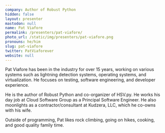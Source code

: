 ```yaml
---
company: Author of Robust Python
hidden: false
layout: presenter
mastodon: null
name: Pat Viafore
permalink: /presenters/pat-viafore/
photo_url: /static/img/presenters/pat-viafore.png
pronouns: he/him
slug: pat-viafore
twitter: PatViaforever
website: null
---
```


Pat Viafore has been in the industry for over 15 years, working on various systems such as lightning detection systems, operating systems, and virtualization.  He focuses on testing, software engineering, and developer experience.

He is the author of Robust Python and co-organizer of HSV.py. He works his day job at Cloud Software Group as a Principal Software Engineer. He also moonlights as a contractor/consultant at Kudzera, LLC, which he co-owns with his wife.

Outside of programming, Pat likes rock climbing, going on hikes, cooking, and good quality family time.
